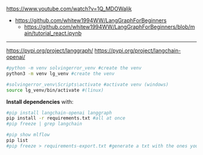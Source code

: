 https://www.youtube.com/watch?v=1Q_MDOWaljk



* https://github.com/whitew1994WW/LangGraphForBeginners
    * https://github.com/whitew1994WW/LangGraphForBeginners/blob/main/tutorial_react.ipynb



---

https://pypi.org/project/langgraph/
https://pypi.org/project/langchain-openai/


```sh
#python -m venv solvingerror_venv #create the venv
python3 -m venv lg_venv #create the venv

#solvingerror_venv\Scripts\activate #activate venv (windows)
source lg_venv/bin/activate #(linux)
```

**Install dependencies** with:

```sh
#pip install langchain-openai langgraph
pip install -r requirements.txt #all at once
#pip freeze | grep langchain

#pip show mlflow
pip list
#pip freeze > requirements-export.txt #generate a txt with the ones you have!
```